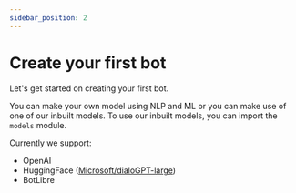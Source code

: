 ```yaml
---
sidebar_position: 2
---
```


# Create your first bot
Let's get started on creating your first bot.

You can make your own model using NLP and ML or you can make use of one of our inbuilt models. To use our inbuilt models, you can import the `models` module.

Currently we support:
- OpenAI
- HuggingFace ([Microsoft/dialoGPT-large](https://huggingface.co/microsoft/DialoGPT-large))
- BotLibre
